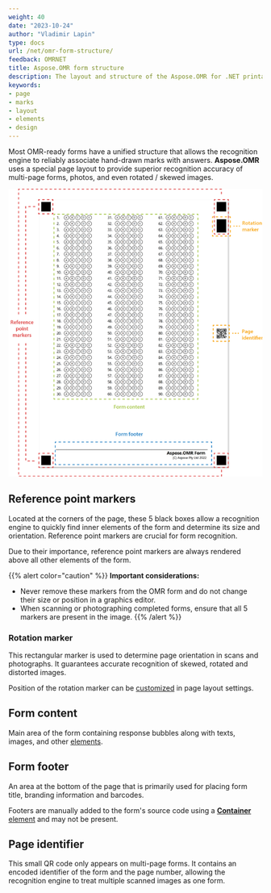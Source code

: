 ```yaml
---
weight: 40
date: "2023-10-24"
author: "Vladimir Lapin"
type: docs
url: /net/omr-form-structure/
feedback: OMRNET
title: Aspose.OMR form structure
description: The layout and structure of the Aspose.OMR for .NET printable form and the meaning of its key elements.
keywords:
- page
- marks
- layout
- elements
- design
---
```


Most OMR-ready forms have a unified structure that allows the recognition engine to reliably associate hand-drawn marks with answers. **Aspose.OMR** uses a special page layout to provide superior recognition accuracy of multi-page forms, photos, and even rotated / skewed images.

![Aspose.OMR form structure](omr-form-structure.png)

## Reference point markers

Located at the corners of the page, these 5 black boxes allow a recognition engine to quickly find inner elements of the form and determine its size and orientation. Reference point markers are crucial for form recognition.

Due to their importance, reference point markers are always rendered above all other elements of the form.

{{% alert color="caution" %}}
**Important considerations:**

- Never remove these markers from the OMR form and do not change their size or position in a graphics editor.
- When scanning or photographing completed forms, ensure that all 5 markers are present in the image.
{{% /alert %}} 

### Rotation marker

This rectangular marker is used to determine page orientation in scans and photographs. It guarantees accurate recognition of skewed, rotated and distorted images.

Position of the rotation marker can be [customized](/omr/net/generate-template/page-setup/#rotation-marker-placement) in page layout settings. 

## Form content

Main area of the form containing response bubbles along with texts, images, and other [elements](/omr/net/design-form/).

## Form footer

An area at the bottom of the page that is primarily used for placing form title, branding information and barcodes.

Footers are manually added to the form's source code using a [**Container** element](/omr/net/design-form/) and may not be present.

## Page identifier

This small QR code only appears on multi-page forms. It contains an encoded identifier of the form and the page number, allowing the recognition engine to treat multiple scanned images as one form.
